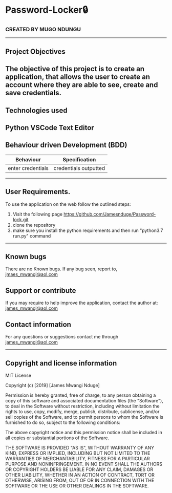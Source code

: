 # Password-Locker🔒

### CREATED BY  MUGO NDUNGU

----------------------------------------------------------------------

## Project Objectives

The objective of this project is to create an application, that allows the user to create an account where they are able to see, create and save credentials.
----------------------------------------------------------------------

## Technologies used

Python
VSCode Text Editor
-----------------------------------------------------------------------------

## Behaviour driven Development (BDD)

|Behaviour         |  Specification |         
|------------------|-------------------|
| enter credentials| credentials outputted                  |


---------------------------------------------------------------------------------

## User Requirements.

To use the application on the web follow the outlined steps:
1. Visit the following page
 https://github.com/Jamesnduge/Password-lock.git
2. clone the repository
3. make sure you install the python requirements and then run "python3.7 run.py" command

---------------------------------------------------------------------

## Known bugs

There are no Known bugs. If any bug seen, report to, jmaes_mwangi@aol.com

## Support or contribute

If you may require to help improve the application, contact the author at: james_mwangi@aol.com


## Contact information

For any questions or suggestions contact me through james_mwangi@aol.com


-----------------------------------------------------------------------------
## Copyright and license information

MIT License

Copyright (c) [2019] [James Mwangi Nduge]

Permission is hereby granted, free of charge, to any person obtaining a copy
of this software and associated documentation files (the "Software"), to deal
in the Software without restriction, including without limitation the rights
to use, copy, modify, merge, publish, distribute, sublicense, and/or sell
copies of the Software, and to permit persons to whom the Software is
furnished to do so, subject to the following conditions:

The above copyright notice and this permission notice shall be included in all
copies or substantial portions of the Software.

THE SOFTWARE IS PROVIDED "AS IS", WITHOUT WARRANTY OF ANY KIND, EXPRESS OR
IMPLIED, INCLUDING BUT NOT LIMITED TO THE WARRANTIES OF MERCHANTABILITY,
FITNESS FOR A PARTICULAR PURPOSE AND NONINFRINGEMENT. IN NO EVENT SHALL THE
AUTHORS OR COPYRIGHT HOLDERS BE LIABLE FOR ANY CLAIM, DAMAGES OR OTHER
LIABILITY, WHETHER IN AN ACTION OF CONTRACT, TORT OR OTHERWISE, ARISING FROM,
OUT OF OR IN CONNECTION WITH THE SOFTWARE OR THE USE OR OTHER DEALINGS IN THE
SOFTWARE.